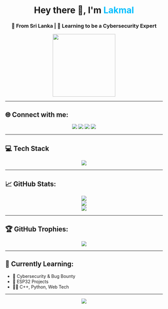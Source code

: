 <h1 align="center">Hey there 👋, I'm <span style="color:#00BFFF;">Lakmal</span></h1>
<h3 align="center">📍 From Sri Lanka | 🎯 Learning to be a Cybersecurity Expert</h3>

<p align="center">
  <img src="https://media.giphy.com/media/13HgwGsXF0aiGY/giphy.gif" width="200" />
</p>

---

## 🌐 Connect with me:
<p align="center">
  <a href="https://discord.gg/@aiehema"><img src="https://img.shields.io/badge/Discord-%237289DA.svg?logo=discord&logoColor=white" /></a>
  <a href="https://instagram.com/echo_wthman_"><img src="https://img.shields.io/badge/Instagram-%23E4405F.svg?logo=Instagram&logoColor=white" /></a>
  <a href="https://youtube.com/@awhitecat-u7t?si=Ie9fjlSR-3AYYJTo"><img src="https://img.shields.io/badge/YouTube-%23FF0000.svg?logo=YouTube&logoColor=white" /></a>
  <a href="mailto:gofwinner@gmail.com"><img src="https://img.shields.io/badge/Email-D14836?logo=gmail&logoColor=white" /></a>
</p>

---

## 💻 Tech Stack
<p align="center">
  <img src="https://skillicons.dev/icons?i=cpp,python,js,html,css,arduino&theme=dark" />
</p>

---

## 📈 GitHub Stats:
<p align="center">
  <img src="https://github-readme-stats.vercel.app/api?username=iamahumann&theme=tokyonight&show_icons=true&hide_border=false" /><br/>
  <img src="https://streak-stats.demolab.com/?user=iamahumann&theme=tokyonight&hide_border=false" /><br/>
  <img src="https://github-readme-stats.vercel.app/api/top-langs/?username=iamahumann&layout=compact&theme=tokyonight&hide_border=false" />
</p>

---

## 🏆 GitHub Trophies:
<p align="center">
  <img src="https://github-profile-trophy.vercel.app/?username=iamahumann&theme=radical&no-frame=true&row=2&column=4" />
</p>

---

## 🧠 Currently Learning:
- 🔐 Cybersecurity & Bug Bounty
- 🧠 ESP32 Projects
- 🧑‍💻 C++, Python, Web Tech

---

<p align="center">
  <img src="https://visitcount.itsvg.in/api?id=iamahumann&icon=5&color=0" />
</p>

<!-- Made with ❤️ by Lakmal. Inspired by the will to learn -->

